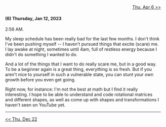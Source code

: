 <p align="right">
  <a href="https://github.com/B-Salinas/github-should-have-a-blog/blob/main/23/04-06-algoexpert.md"> Thu, Apr 6 >> </a>
</p>

#### (6) Thursday, Jan 12, 2023

2:56 AM.

My sleep schedule has been really bad for the last few months. I don't think I've been pushing myself -- I haven't pursued things that excite (scare) me. I lay awake at night, sometimes until 4am, full of restless energy because I didn't do something I wanted to do.

And a lot of the things that I want to do really scare me, but in a good way. To be a beginner again is a great thing, everything is so fresh. But if you aren't nice to yourself in such a vulnerable state, you can stunt your own growth before you even get going.

Right now, for instance: I'm not the best at math but I find it really interesting. I hope to be able to understand and code rotational matrices and different shapes, as well as come up with shapes and transformations I haven't seen on YouTube yet.

---

<p align="left">
  <a href="https://github.com/B-Salinas/github-should-have-a-blog/blob/main/22/12-22-closing-out-the-year.md"> << Thu, Dec 22 </a>
</p>
